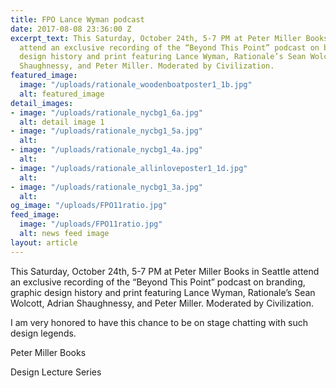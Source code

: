 ```yaml
---
title: FPO Lance Wyman podcast
date: 2017-08-08 23:36:00 Z
excerpt_text: This Saturday, October 24th, 5-7 PM at Peter Miller Books in Seattle
  attend an exclusive recording of the “Beyond This Point” podcast on branding, graphic
  design history and print featuring Lance Wyman, Rationale’s Sean Wolcott, Adrian
  Shaughnessy, and Peter Miller. Moderated by Civilization.
featured_image:
  image: "/uploads/rationale_woodenboatposter1_1b.jpg"
  alt: featured_image
detail_images:
- image: "/uploads/rationale_nycbg1_6a.jpg"
  alt: detail image 1
- image: "/uploads/rationale_nycbg1_5a.jpg"
  alt: 
- image: "/uploads/rationale_nycbg1_4a.jpg"
  alt: 
- image: "/uploads/rationale_allinloveposter1_1d.jpg"
  alt: 
- image: "/uploads/rationale_nycbg1_3a.jpg"
  alt: 
og_image: "/uploads/FPO11ratio.jpg"
feed_image:
  image: "/uploads/FPO11ratio.jpg"
  alt: news feed image
layout: article
---
```


This Saturday, October 24th, 5-7 PM at Peter Miller Books in Seattle attend an exclusive recording of the “Beyond This Point” podcast on branding, graphic design history and print featuring Lance Wyman, Rationale’s Sean Wolcott, Adrian Shaughnessy, and Peter Miller. Moderated by Civilization.

I am very honored to have this chance to be on stage chatting with such design legends.

Peter Miller Books

Design Lecture Series